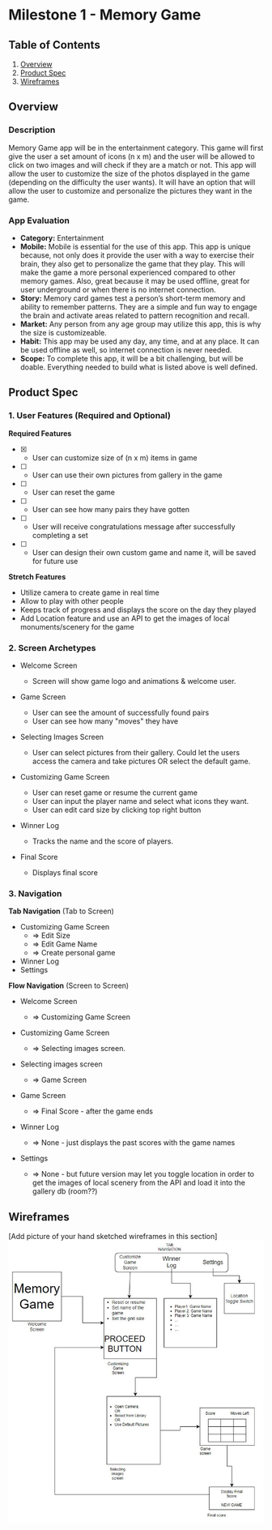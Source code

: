 # Milestone 1 - Memory Game

## Table of Contents

1. [Overview](#Overview)
1. [Product Spec](#Product-Spec)
1. [Wireframes](#Wireframes)

## Overview

### Description

Memory Game app will be in the entertainment category. This game will first give the user a set amount of icons (n x m) and the user will be allowed to click on two images and will check if they are a match or not. This app will allow the user to customize the size of the photos displayed in the game (depending on the difficulty the user wants). It will have an option that will allow the user to customize and personalize the pictures they want in the game.

### App Evaluation

   - **Category:** Entertainment 
   - **Mobile:** Mobile is essential for the use of this app. This app is unique because, not only does it provide the user with a way to exercise their brain, they also get to personalize the game that they play. This will make the game a more personal experienced compared to other memory games. Also, great because it may be used offline, great for user underground or when there is no internet connection. 
   - **Story:** Memory card games test a person’s short-term memory and ability to remember patterns. They are a simple and fun way to engage the brain and activate areas related to pattern recognition and recall.
   - **Market:** Any person from any age group may utilize this app, this is why the size is customizeable. 
   - **Habit:** This app may be used any day, any time, and at any place. It can be used offline as well, so internet connection is never needed. 
   - **Scope:** To complete this app, it will be a bit challenging, but will be doable. Everything needed to build what is listed above is well defined.

## Product Spec

### 1. User Features (Required and Optional)

**Required Features**

- [X] * User can customize size of (n x m) items in game
- [ ] * User can use their own pictures from gallery in the game
- [ ] * User can reset the game 
- [ ] * User can see how many pairs they have gotten
- [ ] * User will receive congratulations message after successfully completing a set
- [ ] * User can design their own custom game and name it, will be saved for future use 


**Stretch Features**

* Utilize camera to create game in real time
* Allow to play with other people
* Keeps track of progress and displays the score on the day they played 
* Add Location feature and use an API to get the images of local monuments/scenery for the game


### 2. Screen Archetypes

- Welcome Screen
  - Screen will show game logo and animations & welcome user.
  
- Game Screen 
  - User can see the amount of successfully found pairs
  - User can see how many "moves" they have 


- Selecting Images Screen
    - User can select pictures from their gallery. Could let the users access the camera and take pictures OR select the default game.
- Customizing Game Screen
    - User can reset game or resume the current game
    - User can input the player name and select what icons they want. 
    - User can edit card size by clicking top right button
- Winner Log
    - Tracks the name and the score of players. 

- Final Score
    - Displays final score


### 3. Navigation

**Tab Navigation** (Tab to Screen)

* Customizing Game Screen
    - => Edit Size
    - => Edit Game Name 
    - => Create personal game
* Winner Log
* Settings

**Flow Navigation** (Screen to Screen)

- Welcome Screen
  - => Customizing Game Screen
  
- Customizing Game Screen
  - => Selecting images screen.

- Selecting images screen
  - => Game Screen

- Game Screen
  - => Final Score - after the game ends

- Winner Log
    - => None - just displays the past scores with the game names

- Settings
  - => None - but future version may let you toggle location in order to get the images of local scenery from the API and load it into the gallery db (room??)

 

  

## Wireframes

[Add picture of your hand sketched wireframes in this section]
<img src="MemoryGame.JPG" width=600>

